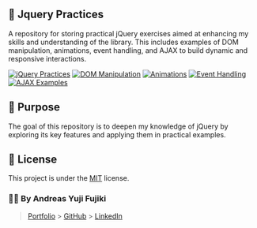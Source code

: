 <h2 id="jquery"> 🌙 Jquery Practices </h2>
A repository for storing practical jQuery exercises aimed at enhancing my skills and understanding of the library. This includes examples of DOM manipulation, animations, event handling, and AJAX to build dynamic and responsive interactions.

<p></p><p></p><p></p><p></p><p></p><p></p><p></p><p></p><p></p><p></p><p></p><p></p><p></p><p></p><p></p><p></p><p></p><p></p><p></p><p></p><p></p><p></p><p></p><p></p><p></p><p></p>
<div>

[JQUERY_PRACTICES_BADGE]: https://img.shields.io/badge/Jquery_Practices-000?style=for-the-badge&logo=jquery
[DOM_MANIPULATION_BADGE]: https://img.shields.io/badge/DOM_Manipulation-000?style=for-the-badge&logo=html5
[ANIMATIONS_BADGE]: https://img.shields.io/badge/Animations-000?style=for-the-badge&logo=css3
[EVENT_HANDLING_BADGE]: https://img.shields.io/badge/Event_Handling-000?style=for-the-badge&logo=jquery
[AJAX_BADGE]: https://img.shields.io/badge/AJAX-000?style=for-the-badge&logo=jquery&logoColor=white

[![jQuery Practices][JQUERY_PRACTICES_BADGE]](./README.md)
[![DOM Manipulation][DOM_MANIPULATION_BADGE]](./examples/dom-manipulation.md)
[![Animations][ANIMATIONS_BADGE]](./examples/animations.md)
[![Event Handling][EVENT_HANDLING_BADGE]](./examples/event-handling.md)
[![AJAX Examples][AJAX_BADGE]](./examples/ajax.md)

</div>

<h2 id="purpose">🚀 Purpose </h2>
The goal of this repository is to deepen my knowledge of jQuery by exploring its key features and applying them in practical examples.

<h2 id="license">📃 License</h2>

This project is under the [MIT](./LICENSE) license.

<h3 id="copyright">🧑‍💻 By Andreas Yuji Fujiki</h3>

> [Portfolio](https://andreas-yuji-fujiki.github.io/portfolio) > [GitHub](https://github.com/andreas-yuji-fujiki) > [LinkedIn](www.linkedin.com/in/andreas-yuji-fujiki-a08633321)
